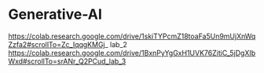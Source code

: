 # Generative-AI  

https://colab.research.google.com/drive/1skiTYPcmZ18toaFa5Un9mUjXnWqZzfa2#scrollTo=Zc_IqqgKMGj_ lab_2  
https://colab.research.google.com/drive/1BxnPyYgGxH1UVK76ZitiC_5jDgXIbWxd#scrollTo=srANr_Q2PCud_lab_3
